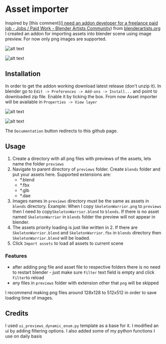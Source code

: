 # Asset importer

Inspired by [this comment]([I need an addon developer for a freelance paid job - Jobs / Paid Work - Blender Artists Community](https://blenderartists.org/t/i-need-an-addon-developer-for-a-freelance-paid-job/1331305)) from [blenderartists.org](blenderartists.org) I created an addon for importing assets into blender scene using image preview. For now only png images are supported.

![alt text](https://github.com/banan039pl/BlenderAssetImporter/blob/main/images/1.png)

![alt text](https://github.com/banan039pl/BlenderAssetImporter/blob/main/images/4.png)

## Installation

In order to get the addon working download latest release (don't unzip it). In blender go to `Edit -> Preferences -> Add-ons -> Install...` and point to downloaded zip file. Enable it by ticking the box. From now Asset importer will be available in `Properties -> View layer`

![alt text](https://github.com/banan039pl/BlenderAssetImporter/blob/main/images/2.png)

![alt text](https://github.com/banan039pl/BlenderAssetImporter/blob/main/images/3.png)

The `Documentation` button redirects to this github page.

## Usage

1. Create a directory with all png files with previews of the assets, lets name the folder `previews`
2. Navigate to parent directory  of `previews` folder. Create `blends` folder and put your assets here. Supported extensions are:
   - *.blend
   - *.fbx
   - *.glb
   - *.dae
3. Images names in `previews` directory must be the same as assets in `blends` directory. Example: When I copy `SkeletonWarrior.png` to `previews` then I need to copy`SkeletonWarrior.blend` to `blends`. If there is no asset named `SkeletonWarrior` in `blends` folder the preview will not appear in blender.
4. The assets priority loading is just like written in 2. If there are `SkeletonWarrior.blend` and `SkeletonWarrior.fbx` in `blends` directory then `SkeletonWarrior.blend` will be loaded.
5. Click `Import assets` to load all assets to current scene

### Features

- after adding png file and asset file to respective folders there is no need to restart blender - just make sure `Filter` text field is empty and click `Filter`to reload
- any files in `previews` folder with extension other that `png` will be skipped

I recommend making png files around 128x128 to 512x512 in  order to save loading time of images.

## Credits

I used `ui_previews_dynamic_enum.py` template as a base for it. I modified an ui by adding filtering options. I also added some of my python functions I use on daily basis